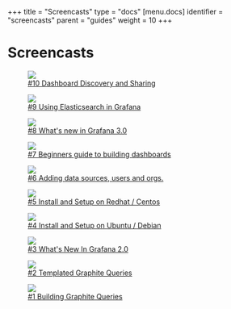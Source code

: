 +++
title = "Screencasts"
type = "docs"
[menu.docs]
identifier = "screencasts"
parent = "guides"
weight = 10
+++

# Screencasts

<div class="video-card-container">
  <figure class="video-card">
    <a href="https://youtu.be/iUj6DwfBh88?list=PLDGkOdUX1Ujo3wHw9-z5Vo12YLqXRjzg2" target="_blank" rel="noopener noreferrer">
      <img src="/img/docs/v4/screencast_generic.png">
      <i class="fa fa-play"></i>
    </a>
    <figcaption>
       <a href="https://youtu.be/iUj6DwfBh88?list=PLDGkOdUX1Ujo3wHw9-z5Vo12YLqXRjzg2" target="_blank" rel="noopener noreferrer">
        #10 Dashboard Discovery and Sharing
       </a>
    </figcaption>
  </figure>
  <figure class="video-card">
    <a href="https://youtu.be/d6KicssNzxM?list=PLDGkOdUX1Ujo3wHw9-z5Vo12YLqXRjzg2" target="_blank" rel="noopener noreferrer">
      <img src="/img/docs/v4/screencast_generic.png">
      <i class="fa fa-play"></i>
    </a>
    <figcaption>
       <a href="https://youtu.be/d6KicssNzxM?list=PLDGkOdUX1Ujo3wHw9-z5Vo12YLqXRjzg2" target="_blank" rel="noopener noreferrer">
        #9 Using Elasticsearch in Grafana
       </a>
    </figcaption>
  </figure>
  <figure class="video-card">
    <a href="https://youtu.be/1kJyQKgk_oY?list=PLDGkOdUX1Ujo3wHw9-z5Vo12YLqXRjzg2" target="_blank" rel="noopener noreferrer">
      <img src="/img/docs/v4/screencast_generic.png">
      <i class="fa fa-play"></i>
    </a>
    <figcaption>
       <a href="https://youtu.be/1kJyQKgk_oY?list=PLDGkOdUX1Ujo3wHw9-z5Vo12YLqXRjzg2" target="_blank" rel="noopener noreferrer">
        #8 What's new in Grafana 3.0
       </a>
    </figcaption>
  </figure>
  <figure class="video-card">
    <a href="https://youtu.be/sKNZMtoSHN4?list=PLDGkOdUX1Ujo3wHw9-z5Vo12YLqXRjzg2" target="_blank" rel="noopener noreferrer">
      <img src="/img/docs/v4/screencast_generic.png">
      <i class="fa fa-play"></i>
    </a>
    <figcaption>
       <a href="https://youtu.be/sKNZMtoSHN4?list=PLDGkOdUX1Ujo3wHw9-z5Vo12YLqXRjzg2" target="_blank" rel="noopener noreferrer">
        #7 Beginners guide to building dashboards
       </a>
    </figcaption>
  </figure>
  <figure class="video-card">
    <a href="https://youtu.be/9ZCMVNxUf6s?list=PLDGkOdUX1Ujo3wHw9-z5Vo12YLqXRjzg2" target="_blank" rel="noopener noreferrer">
      <img src="/img/docs/v4/screencast_generic.png">
      <i class="fa fa-play"></i>
    </a>
    <figcaption>
       <a href="https://youtu.be/9ZCMVNxUf6s?list=PLDGkOdUX1Ujo3wHw9-z5Vo12YLqXRjzg2" target="_blank" rel="noopener noreferrer">
        #6 Adding data sources, users and orgs.
       </a>
    </figcaption>
  </figure>
  <figure class="video-card">
    <a href="https://youtu.be/E-gMFv84FE8?list=PLDGkOdUX1Ujo3wHw9-z5Vo12YLqXRjzg2" target="_blank" rel="noopener noreferrer">
      <img src="/img/docs/v4/screencast_generic.png">
      <i class="fa fa-play"></i>
    </a>
    <figcaption>
       <a href="https://youtu.be/E-gMFv84FE8?list=PLDGkOdUX1Ujo3wHw9-z5Vo12YLqXRjzg2" target="_blank" rel="noopener noreferrer">
       #5 Install and Setup on Redhat / Centos
       </a>
    </figcaption>
  </figure>
  <figure class="video-card">
    <a href="https://youtu.be/JY22EBOR9hQ?list=PLDGkOdUX1Ujo3wHw9-z5Vo12YLqXRjzg2" target="_blank" rel="noopener noreferrer">
      <img src="/img/docs/v4/screencast_generic.png">
      <i class="fa fa-play"></i>
    </a>
    <figcaption>
       <a href="https://youtu.be/JY22EBOR9hQ?list=PLDGkOdUX1Ujo3wHw9-z5Vo12YLqXRjzg2" target="_blank" rel="noopener noreferrer">
       #4 Install and Setup on Ubuntu / Debian
       </a>
    </figcaption>
  </figure>
  <figure class="video-card">
    <a href="https://youtu.be/FC13uhFRsVw?list=PLDGkOdUX1Ujo3wHw9-z5Vo12YLqXRjzg2" target="_blank" rel="noopener noreferrer">
      <img src="/img/docs/v4/screencast_generic.png">
      <i class="fa fa-play"></i>
    </a>
    <figcaption>
       <a href="https://youtu.be/FC13uhFRsVw?list=PLDGkOdUX1Ujo3wHw9-z5Vo12YLqXRjzg2" target="_blank" rel="noopener noreferrer">
       #3 What's New In Grafana 2.0
       </a>
    </figcaption>
  </figure>
  <figure class="video-card">
    <a href="https://youtu.be/FhNUrueWwOk?list=PLDGkOdUX1Ujo3wHw9-z5Vo12YLqXRjzg2" target="_blank" rel="noopener noreferrer">
      <img src="/img/docs/v4/screencast_generic.png">
      <i class="fa fa-play"></i>
    </a>
    <figcaption>
       <a href="https://youtu.be/FhNUrueWwOk?list=PLDGkOdUX1Ujo3wHw9-z5Vo12YLqXRjzg2" target="_blank" rel="noopener noreferrer">
       #2 Templated Graphite Queries
       </a>
    </figcaption>
  </figure>
  <figure class="video-card">
    <a href="https://youtu.be/mgcJPREl3CU?list=PLDGkOdUX1Ujo3wHw9-z5Vo12YLqXRjzg2" target="_blank" rel="noopener noreferrer">
      <img src="/img/docs/v4/screencast_generic.png">
      <i class="fa fa-play"></i>
    </a>
    <figcaption>
       <a href="https://youtu.be/mgcJPREl3CU?list=PLDGkOdUX1Ujo3wHw9-z5Vo12YLqXRjzg2" target="_blank" rel="noopener noreferrer">
       #1 Building Graphite Queries
       </a>
    </figcaption>
  </figure>
</div>

